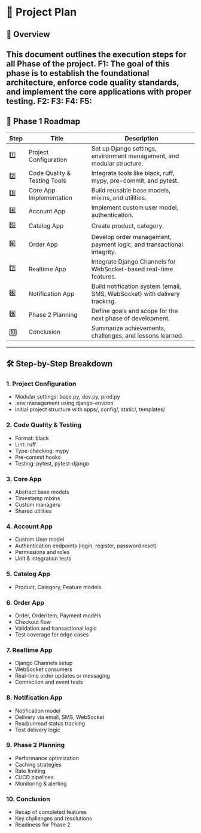 # 🚀 Project Plan

## 📌 Overview

This document outlines the execution steps for all Phase  of the project. 
F1: The goal of this phase is to establish the foundational architecture, enforce code quality standards, and implement the core applications with proper testing.
F2:
F3:
F4:
F5:
---

## 🧭 Phase 1 Roadmap

| Step | Title                              | Description                                                               |
|------|------------------------------------|---------------------------------------------------------------------------|
| 1️⃣   | Project Configuration              | Set up Django settings, environment management, and modular structure.   |
| 2️⃣   | Code Quality & Testing Tools       | Integrate tools like black, ruff, mypy, pre-commit, and pytest. |
| 3️⃣   | Core App Implementation            | Build reusable base models, mixins, and utilities.                       |
| 4️⃣   | Account App                        | Implement custom user model, authentication.           |
| 5️⃣   | Catalog App                        | Create product, category.     |
| 6️⃣   | Order App                          | Develop order management, payment logic, and transactional integrity.     |
| 7️⃣   | Realtime App                       | Integrate Django Channels for WebSocket-based real-time features.        |
| 8️⃣   | Notification App                   | Build notification system (email, SMS, WebSocket) with delivery tracking. |
| 9️⃣   | Phase 2 Planning                   | Define goals and scope for the next phase of development.                |
| 🔟   | Conclusion                          | Summarize achievements, challenges, and lessons learned.                 |

---

## 🛠️ Step-by-Step Breakdown

### 1. Project Configuration
- Modular settings: base.py, dev.py, prod.py
- .env management using django-environ
- Initial project structure with apps/, config/, static/, templates/

### 2. Code Quality & Testing
- Format: black
- Lint: ruff
- Type-checking: mypy
- Pre-commit hooks
- Testing: pytest, pytest-django

### 3. Core App
- Abstract base models
- Timestamp mixins
- Custom managers
- Shared utilities

### 4. Account App
- Custom User model
- Authentication endpoints (login, register, password reset)
- Permissions and roles
- Unit & integration tests

### 5. Catalog App
- Product, Category, Feature models

### 6. Order App
- Order, OrderItem, Payment models
- Checkout flow
- Validation and transactional logic
- Test coverage for edge cases

### 7. Realtime App
- Django Channels setup
- WebSocket consumers
- Real-time order updates or messaging
- Connection and event tests

### 8. Notification App
- Notification model
- Delivery via email, SMS, WebSocket
- Read/unread status tracking
- Test delivery logic

### 9. Phase 2 Planning
- Performance optimization
- Caching strategies
- Rate limiting
- CI/CD pipelines
- Monitoring & alerting

### 10. Conclusion
- Recap of completed features
- Key challenges and resolutions
- Readiness for Phase 2